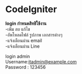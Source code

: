 # CodeIgniter <br>
  <b>login กำหนดสิทธิใช้งาน</b><br>
  -เพิ่ม ลบ แก้ไข <br>
  -อัพโหลดไฟล์  รูปภาพ เอกสารต่างๆ<br>
  -แจ้งเตือนผ่าน email<br>
  -แจ้งเตือนผ่าน Line<br>

login admin <br>
Username:itadmin@example.com <br>
Password : 123456 <br>
